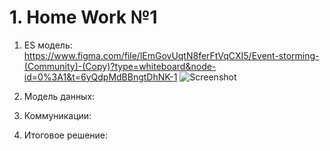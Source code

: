 # 1. Home Work №1

1. ES модель:
https://www.figma.com/file/lEmGovUqtN8ferFtVqCXI5/Event-storming-(Community)-(Copy)?type=whiteboard&node-id=0%3A1&t=6yQdpMdBBngtDhNK-1
![Screenshot](/images/eventStorming.jpg)
2. Модель данных:

3. Коммуникации:

4. Итоговое решение:
